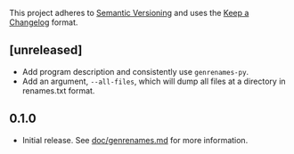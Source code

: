This project adheres to [Semantic Versioning](https://semver.org/spec/v2.0.0.html) and uses the [Keep a Changelog](https://keepachangelog.com/en/1.0.0/) format.

## [unreleased]

- Add program description and consistently use `genrenames-py`.
- Add an argument, `--all-files`, which will dump all files at a directory in renames.txt format.

## 0.1.0

- Initial release. See [doc/genrenames.md](./doc/genrenames.md) for more information.

